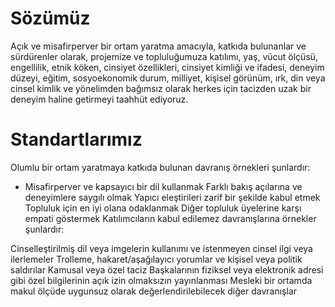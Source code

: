 # Sözümüz

Açık ve misafirperver bir ortam yaratma amacıyla, katkıda bulunanlar ve sürdürenler olarak, projemize ve topluluğumuza katılımı, yaş, vücut ölçüsü, engellilik, etnik köken, cinsiyet özellikleri, cinsiyet kimliği ve ifadesi, deneyim düzeyi, eğitim, sosyoekonomik durum, milliyet, kişisel görünüm, ırk, din veya cinsel kimlik ve yönelimden bağımsız olarak herkes için tacizden uzak bir deneyim haline getirmeyi taahhüt ediyoruz.

# Standartlarımız

Olumlu bir ortam yaratmaya katkıda bulunan davranış örnekleri şunlardır:
- Misafirperver ve kapsayıcı bir dil kullanmak
Farklı bakış açılarına ve deneyimlere saygılı olmak
Yapıcı eleştirileri zarif bir şekilde kabul etmek
Topluluk için en iyi olana odaklanmak
Diğer topluluk üyelerine karşı empati göstermek
Katılımcıların kabul edilemez davranışlarına örnekler şunlardır:

Cinselleştirilmiş dil veya imgelerin kullanımı ve istenmeyen cinsel ilgi veya ilerlemeler
Trolleme, hakaret/aşağılayıcı yorumlar ve kişisel veya politik saldırılar
Kamusal veya özel taciz
Başkalarının fiziksel veya elektronik adresi gibi özel bilgilerinin açık izin olmaksızın yayınlanması
Mesleki bir ortamda makul ölçüde uygunsuz olarak değerlendirilebilecek diğer davranışlar
